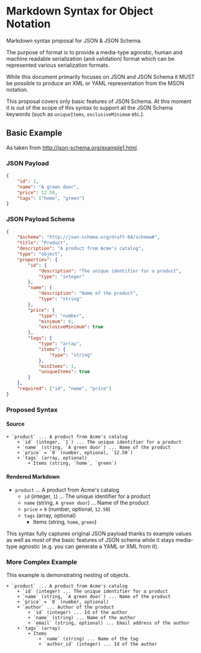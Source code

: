 # Markdown Syntax for Object Notation
Markdown syntax proposal for JSON & JSON Schema.

The purpose of format is to provide a media-type agnostic, human and machine readable serialization (and validation) format which can be represented various serialization formats.

While this document primarily focuses on JSON and JSON Schema it MUST be possible to produce an XML or YAML representation from the MSON notation.

This proposal covers only basic features of JSON Schema. At this moment it is out of the scope of this syntax to support all the JSON Schema keywords (such as `uniqueItems`, `exclusiveMinimum` etc.).

## Basic Example
As taken from <http://json-schema.org/example1.html>.

### JSON Payload

```json
{
    "id": 1,
    "name": "A green door",
    "price": 12.50,
    "tags": ["home", "green"]
}
```

### JSON Payload Schema

```json
{
    "$schema": "http://json-schema.org/draft-04/schema#",
    "title": "Product",
    "description": "A product from Acme's catalog",
    "type": "object",
    "properties": {
        "id": {
            "description": "The unique identifier for a product",
            "type": "integer"
        },
        "name": {
            "description": "Name of the product",
            "type": "string"
        },
        "price": {
            "type": "number",
            "minimum": 0,
            "exclusiveMinimum": true
        },
        "tags": {
            "type": "array",
            "items": {
                "type": "string"
            },
            "minItems": 1,
            "uniqueItems": true
        }
    },
    "required": ["id", "name", "price"]
}
```

### Proposed Syntax
#### Source

```
+ `product` ... A product from Acme's catalog
    + `id` (integer, `1`) ... The unique identifier for a product
    + `name` (string, `A green door`) ... Name of the product
    + `price` = `0` (number, optional, `12.50`)
    + `tags` (array, optional)
        + Items (string, `home`, `green`)
```

#### Rendered Markdown

+ `product` ... A product from Acme's catalog
    + `id` (integer, `1`) ... The unique identifier for a product
    + `name` (string, `A green door`) ... Name of the product
    + `price` = `0` (number, optional, `12.50`)
    + `tags` (array, optional)
        + Items (string, `home`, `green`)

This syntax fully captures original JSON payload thanks to example values as well as most of the basic features of JSON schema while it stays media-type agnostic (e.g. you can generate a YAML or XML from it).

### More Complex Example
This example is demonstrating nesting of objects.

```
+ `product` ... A product from Acme's catalog
    + `id` (integer) ... The unique identifier for a product
    + `name` (string, `A green door`) ... Name of the product
    + `price` = `0` (number, optional)
    + `author` ... Author of the product
        + `id` (integer) ... Id of the author
        + `name` (string) ... Name of the author 
        + `email` (string, optional) ... Email address of the author
    + `tags` (array)
        + Items
            + `name` (string) ... Name of the tag
            + `author_id` (integer) ... Id of the author
```
